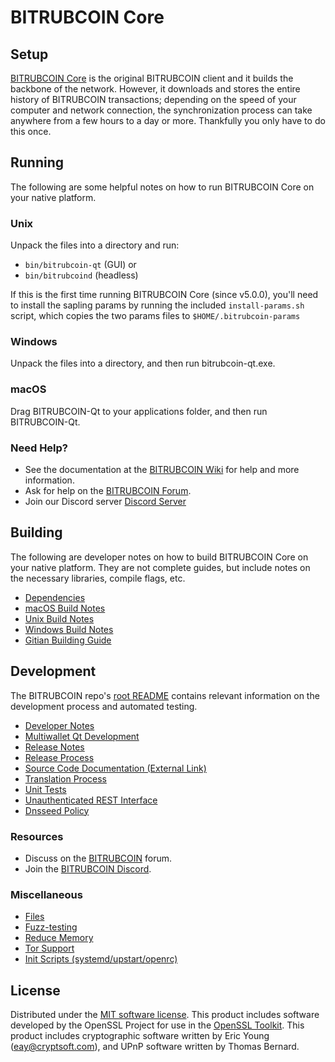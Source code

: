BITRUBCOIN Core
=============

Setup
---------------------
[BITRUBCOIN Core](http://bitrubcoin.org/wallet) is the original BITRUBCOIN client and it builds the backbone of the network. However, it downloads and stores the entire history of BITRUBCOIN transactions; depending on the speed of your computer and network connection, the synchronization process can take anywhere from a few hours to a day or more. Thankfully you only have to do this once.

Running
---------------------
The following are some helpful notes on how to run BITRUBCOIN Core on your native platform.

### Unix

Unpack the files into a directory and run:

- `bin/bitrubcoin-qt` (GUI) or
- `bin/bitrubcoind` (headless)

If this is the first time running BITRUBCOIN Core (since v5.0.0), you'll need to install the sapling params by running the included `install-params.sh` script, which copies the two params files to `$HOME/.bitrubcoin-params`

### Windows

Unpack the files into a directory, and then run bitrubcoin-qt.exe.

### macOS

Drag BITRUBCOIN-Qt to your applications folder, and then run BITRUBCOIN-Qt.

### Need Help?

* See the documentation at the [BITRUBCOIN Wiki](https://github.com/BITRUBCOIN-Project/BITRUBCOIN/wiki)
for help and more information.
* Ask for help on the [BITRUBCOIN Forum](http://forum.bitrubcoin.org/).
* Join our Discord server [Discord Server](https://discord.bitrubcoin.org)

Building
---------------------
The following are developer notes on how to build BITRUBCOIN Core on your native platform. They are not complete guides, but include notes on the necessary libraries, compile flags, etc.

- [Dependencies](dependencies.md)
- [macOS Build Notes](build-osx.md)
- [Unix Build Notes](build-unix.md)
- [Windows Build Notes](build-windows.md)
- [Gitian Building Guide](gitian-building.md)

Development
---------------------
The BITRUBCOIN repo's [root README](/README.md) contains relevant information on the development process and automated testing.

- [Developer Notes](developer-notes.md)
- [Multiwallet Qt Development](multiwallet-qt.md)
- [Release Notes](release-notes.md)
- [Release Process](release-process.md)
- [Source Code Documentation (External Link)](https://www.fuzzbawls.pw/bitrubcoin/doxygen/)
- [Translation Process](translation_process.md)
- [Unit Tests](unit-tests.md)
- [Unauthenticated REST Interface](REST-interface.md)
- [Dnsseed Policy](dnsseed-policy.md)

### Resources
* Discuss on the [BITRUBCOIN](http://forum.bitrubcoin.org/) forum.
* Join the [BITRUBCOIN Discord](https://discord.bitrubcoin.org).

### Miscellaneous
- [Files](files.md)
- [Fuzz-testing](fuzzing.md)
- [Reduce Memory](reduce-memory.md)
- [Tor Support](tor.md)
- [Init Scripts (systemd/upstart/openrc)](init.md)

License
---------------------
Distributed under the [MIT software license](/COPYING).
This product includes software developed by the OpenSSL Project for use in the [OpenSSL Toolkit](https://www.openssl.org/). This product includes
cryptographic software written by Eric Young ([eay@cryptsoft.com](mailto:eay@cryptsoft.com)), and UPnP software written by Thomas Bernard.
